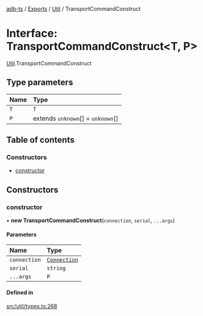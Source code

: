 [adb-ts](../README.md) / [Exports](../modules.md) / [Util](../modules/Util.md) / TransportCommandConstruct

# Interface: TransportCommandConstruct<T, P\>

[Util](../modules/Util.md).TransportCommandConstruct

## Type parameters

| Name | Type                              |
| :--- | :-------------------------------- |
| `T`  | `T`                               |
| `P`  | extends `unknown`[] = `unknown`[] |

## Table of contents

### Constructors

-   [constructor](Util.TransportCommandConstruct.md#constructor)

## Constructors

### constructor

• **new TransportCommandConstruct**(`connection`, `serial`, `...args`)

#### Parameters

| Name         | Type                                                |
| :----------- | :-------------------------------------------------- |
| `connection` | [`Connection`](../classes/Connection.Connection.md) |
| `serial`     | `string`                                            |
| `...args`    | `P`                                                 |

#### Defined in

[src/util/types.ts:268](https://github.com/Maaaartin/adb-ts/blob/5393493/src/util/types.ts#L268)
